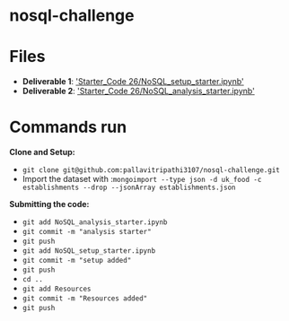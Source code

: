 # nosql-challenge

# Files
* **Deliverable 1**: ['Starter_Code 26/NoSQL_setup_starter.ipynb'](https://github.com/pallavitripathi3107/nosql-challenge/blob/main/Starter_Code%2026/NoSQL_setup_starter.ipynb)
* **Deliverable 2**: ['Starter_Code 26/NoSQL_analysis_starter.ipynb'](https://github.com/pallavitripathi3107/nosql-challenge/blob/main/Starter_Code%2026/NoSQL_analysis_starter.ipynb)

# Commands run
**Clone and Setup:**
* `git clone git@github.com:pallavitripathi3107/nosql-challenge.git`
* Import the dataset with :`mongoimport --type json -d uk_food -c establishments --drop --jsonArray establishments.json`

**Submitting the code:**
* `git add NoSQL_analysis_starter.ipynb `
* `git commit -m "analysis starter"`
* `git push`
* `git add NoSQL_setup_starter.ipynb`
* `git commit -m "setup added"`
* `git push`
* `cd ..`
* `git add Resources`
* `git commit -m "Resources added"`
* `git push`
